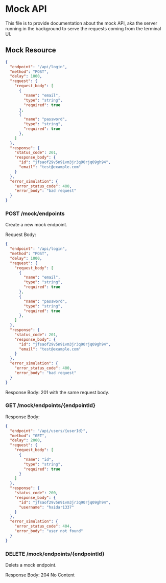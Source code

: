 # Mock API
This file is to provide documentation about the mock API, aka the server running in the background to serve the requests coming from the terminal UI.

## Mock Resource
[//]: <> (Continue...)
```json
{
  "endpoint": "/api/login",
  "method": "POST",
  "delay": 1000,
  "request": {
    "request_body": [
      {
        "name": "email",
        "type": "string",
        "required": true
      },
      {
        "name": "password",
        "type": "string",
        "required": true
      },
    ]
  },
  "response": {
    "status_code": 201,
    "response_body": {
      "id": "jfsaof29v5n91vm3jr3q90rjq09gh94",
      "email": "test@example.com"
    }
  },
  "error_simulation": {
    "error_status_code": 400,
    "error_body": "bad request"
  }
}
```

### POST /mock/endpoints
Create a new mock endpoint.

Request Body:
```json
{
  "endpoint": "/api/login",
  "method": "POST",
  "delay": 1000,
  "request": {
    "request_body": [
      {
        "name": "email",
        "type": "string",
        "required": true
      },
      {
        "name": "password",
        "type": "string",
        "required": true
      },
    ]
  },
  "response": {
    "status_code": 201,
    "response_body": {
      "id": "jfsaof29v5n91vm3jr3q90rjq09gh94",
      "email": "test@example.com"
    }
  },
  "error_simulation": {
    "error_status_code": 400,
    "error_body": "bad request"
  }
}
```

Response Body: 201 with the same request body.

### GET /mock/endpoints/{endpointId}

Response Body:
```json
{
  "endpoint": "/api/users/{userId}",
  "method": "GET",
  "delay": 2000,
  "request": {
    "request_body": [
      {
        "name": "id",
        "type": "string",
        "required": true
      }
    ]
  },
  "response": {
    "status_code": 200,
    "response_body": {
      "id": "jfsaof29v5n91vm3jr3q90rjq09gh94",
      "username": "haidar1337"
    }
  },
  "error_simulation": {
    "error_status_code": 404,
    "error_body": "user not found"
  }
}
```

### DELETE /mock/endpoints/{endpointId}
Delets a mock endpoint.

Response Body: 204 No Content
